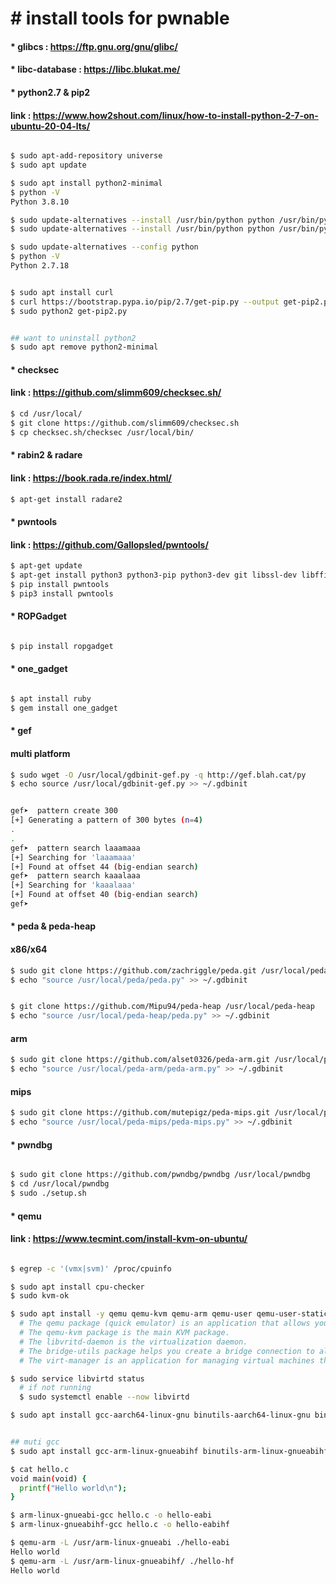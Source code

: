 # &#35; install tools for pwnable

#### &#42; glibcs : <https://ftp.gnu.org/gnu/glibc/>
#### &#42; libc-database : <https://libc.blukat.me/>


#### &#42; python2.7 & pip2
#### link : <https://www.how2shout.com/linux/how-to-install-python-2-7-on-ubuntu-20-04-lts/>
```bash

$ sudo apt-add-repository universe
$ sudo apt update

$ sudo apt install python2-minimal
$ python -V
Python 3.8.10

$ sudo update-alternatives --install /usr/bin/python python /usr/bin/python2 1
$ sudo update-alternatives --install /usr/bin/python python /usr/bin/python3 2

$ sudo update-alternatives --config python
$ python -V
Python 2.7.18


$ sudo apt install curl 
$ curl https://bootstrap.pypa.io/pip/2.7/get-pip.py --output get-pip2.py
$ sudo python2 get-pip2.py


## want to uninstall python2
$ sudo apt remove python2-minimal

```


#### &#42; checksec
#### link : <https://github.com/slimm609/checksec.sh/>

```bash
$ cd /usr/local/
$ git clone https://github.com/slimm609/checksec.sh
$ cp checksec.sh/checksec /usr/local/bin/

```


#### &#42; rabin2 & radare
#### link : <https://book.rada.re/index.html/>
```bash
$ apt-get install radare2

```


#### &#42; pwntools
#### link : <https://github.com/Gallopsled/pwntools/>
```bash
$ apt-get update
$ apt-get install python3 python3-pip python3-dev git libssl-dev libffi-dev build-essential
$ pip install pwntools
$ pip3 install pwntools

```

#### &#42; ROPGadget
```bash

$ pip install ropgadget

```


#### &#42; one_gadget
```bash

$ apt install ruby
$ gem install one_gadget

```

#### &#42; gef
#### multi platform
```bash
$ sudo wget -O /usr/local/gdbinit-gef.py -q http://gef.blah.cat/py
$ echo source /usr/local/gdbinit-gef.py >> ~/.gdbinit


gef➤  pattern create 300
[+] Generating a pattern of 300 bytes (n=4)
.
.
gef➤  pattern search laaamaaa
[+] Searching for 'laaamaaa'
[+] Found at offset 44 (big-endian search)
gef➤  pattern search kaaalaaa
[+] Searching for 'kaaalaaa'
[+] Found at offset 40 (big-endian search)
gef➤
```


#### &#42; peda & peda-heap
#### x86/x64
```bash
$ sudo git clone https://github.com/zachriggle/peda.git /usr/local/peda
$ echo "source /usr/local/peda/peda.py" >> ~/.gdbinit


$ git clone https://github.com/Mipu94/peda-heap /usr/local/peda-heap
$ echo "source /usr/local/peda-heap/peda.py" >> ~/.gdbinit

```

#### arm
```bash
$ sudo git clone https://github.com/alset0326/peda-arm.git /usr/local/peda-arm
$ echo "source /usr/local/peda-arm/peda-arm.py" >> ~/.gdbinit

```

#### mips
```bash
$ sudo git clone https://github.com/mutepigz/peda-mips.git /usr/local/peda-mips
$ echo "source /usr/local/peda-mips/peda-mips.py" >> ~/.gdbinit

```


#### &#42; pwndbg
```bash

$ sudo git clone https://github.com/pwndbg/pwndbg /usr/local/pwndbg
$ cd /usr/local/pwndbg
$ sudo ./setup.sh

```

#### &#42; qemu
#### link : <https://www.tecmint.com/install-kvm-on-ubuntu/>
```bash

$ egrep -c '(vmx|svm)' /proc/cpuinfo

$ sudo apt install cpu-checker
$ sudo kvm-ok

$ sudo apt install -y qemu qemu-kvm qemu-arm qemu-user qemu-user-static libvirt-daemon libvirt-clients bridge-utils virt-manager
  # The qemu package (quick emulator) is an application that allows you to perform hardware virtualization.
  # The qemu-kvm package is the main KVM package.
  # The libvritd-daemon is the virtualization daemon.
  # The bridge-utils package helps you create a bridge connection to allow other users to access a virtual machine other than the host system.
  # The virt-manager is an application for managing virtual machines through a graphical user interface.

$ sudo service libvirtd status
  # if not running
  $ sudo systemctl enable --now libvirtd

$ sudo apt install gcc-aarch64-linux-gnu binutils-aarch64-linux-gnu binutils-aarch64-linux-gnu-dbg build-essential


## muti gcc
$ sudo apt install gcc-arm-linux-gnueabihf binutils-arm-linux-gnueabihf binutils-arm-linux-gnueabihf-dbg

$ cat hello.c
void main(void) {
  printf("Hello world\n");
}

$ arm-linux-gnueabi-gcc hello.c -o hello-eabi
$ arm-linux-gnueabihf-gcc hello.c -o hello-eabihf

$ qemu-arm -L /usr/arm-linux-gnueabi ./hello-eabi
Hello world
$ qemu-arm -L /usr/arm-linux-gnueabihf/ ./hello-hf
Hello world

```


